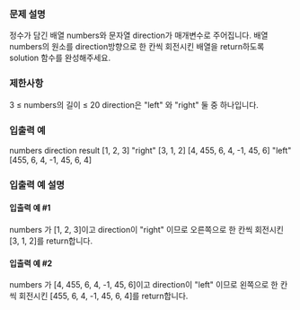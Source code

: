 ### 문제 설명
정수가 담긴 배열 numbers와 문자열 direction가 매개변수로 주어집니다. 배열 numbers의 원소를 direction방향으로 한 칸씩 회전시킨 배열을 return하도록 solution 함수를 완성해주세요.

### 제한사항
3 ≤ numbers의 길이 ≤ 20
direction은 "left" 와 "right" 둘 중 하나입니다.
### 입출력 예
numbers	direction	result
[1, 2, 3]	"right"	[3, 1, 2]
[4, 455, 6, 4, -1, 45, 6]	"left"	[455, 6, 4, -1, 45, 6, 4]
### 입출력 예 설명
#### 입출력 예 #1

numbers 가 [1, 2, 3]이고 direction이 "right" 이므로 오른쪽으로 한 칸씩 회전시킨 [3, 1, 2]를 return합니다.
#### 입출력 예 #2

numbers 가 [4, 455, 6, 4, -1, 45, 6]이고 direction이 "left" 이므로 왼쪽으로 한 칸씩 회전시킨 [455, 6, 4, -1, 45, 6, 4]를 return합니다.